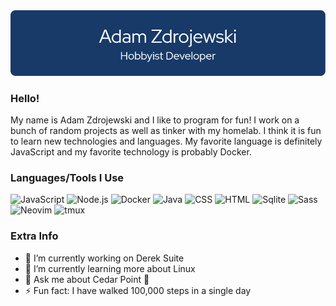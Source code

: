 <div align="center"><img src="header.png" /></div>

### Hello!
My name is Adam Zdrojewski and I like to program for fun!  I work on a bunch of random projects as well as tinker with my homelab.  I think it is fun to learn new technologies and languages.  My favorite language is definitely JavaScript and my favorite technology is probably Docker.

### Languages/Tools I Use
![JavaScript](https://img.shields.io/badge/JavaScript-323330?style=for-the-badge&logo=javascript&logoColor=F7DF1E)
![Node.js](https://img.shields.io/badge/Node%20js-339933?style=for-the-badge&logo=nodedotjs&logoColor=white)
![Docker](https://img.shields.io/badge/Docker-2CA5E0?style=for-the-badge&logo=docker&logoColor=white)
![Java](https://img.shields.io/badge/java-%23ED8B00.svg?style=for-the-badge&logo=openjdk&logoColor=white)
![CSS](https://img.shields.io/badge/CSS3-1572B6?style=for-the-badge&logo=css3&logoColor=white)
![HTML](https://img.shields.io/badge/HTML5-E34F26?style=for-the-badge&logo=html5&logoColor=white)
![Sqlite](https://img.shields.io/badge/Sqlite-003B57?style=for-the-badge&logo=sqlite&logoColor=white)
![Sass](https://img.shields.io/badge/Sass-CC6699?style=for-the-badge&logo=sass&logoColor=white)
![Neovim](https://img.shields.io/badge/NeoVim-%2357A143.svg?&style=for-the-badge&logo=neovim&logoColor=white)
![tmux](https://img.shields.io/badge/tmux-1BB91F?style=for-the-badge&logo=tmux&logoColor=white)

### Extra Info
- 🔭 I’m currently working on Derek Suite
- 🌱 I’m currently learning more about Linux
- 💬 Ask me about Cedar Point 🎢
- ⚡ Fun fact: I have walked 100,000 steps in a single day
